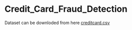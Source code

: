 # Credit_Card_Fraud_Detection

Dataset can be downloded from here [creditcard.csv](https://drive.google.com/file/d/1qJdYy9IauO__qRD2UOUn_67i2YOHKqh8/view)
